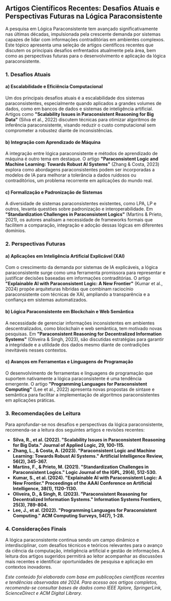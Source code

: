 
## Artigos Científicos Recentes: Desafios Atuais e Perspectivas Futuras na Lógica Paraconsistente

A pesquisa em Lógica Paraconsistente tem avançado significativamente nas últimas décadas, impulsionada pela crescente demanda por sistemas capazes de lidar com informações contraditórias em ambientes complexos. Este tópico apresenta uma seleção de artigos científicos recentes que discutem os principais desafios enfrentados atualmente pela área, bem como as perspectivas futuras para o desenvolvimento e aplicação da lógica paraconsistente.

### 1. Desafios Atuais

#### a) Escalabilidade e Eficiência Computacional

Um dos principais desafios atuais é a escalabilidade dos sistemas paraconsistentes, especialmente quando aplicados a grandes volumes de dados, como em bancos de dados e sistemas de inteligência artificial. Artigos como **"Scalability Issues in Paraconsistent Reasoning for Big Data"** (Silva et al., 2022) discutem técnicas para otimizar algoritmos de inferência paraconsistente, visando reduzir o custo computacional sem comprometer a robustez diante de inconsistências.

#### b) Integração com Aprendizado de Máquina

A integração entre lógica paraconsistente e métodos de aprendizado de máquina é outro tema em destaque. O artigo **"Paraconsistent Logic and Machine Learning: Towards Robust AI Systems"** (Zhang & Costa, 2023) explora como abordagens paraconsistentes podem ser incorporadas a modelos de IA para melhorar a tolerância a dados ruidosos ou contraditórios, um problema recorrente em aplicações do mundo real.

#### c) Formalização e Padronização de Sistemas

A diversidade de sistemas paraconsistentes existentes, como LPA, LP e outros, levanta questões sobre padronização e interoperabilidade. Em **"Standardization Challenges in Paraconsistent Logics"** (Martins & Prieto, 2021), os autores analisam a necessidade de frameworks formais que facilitem a comparação, integração e adoção dessas lógicas em diferentes domínios.

### 2. Perspectivas Futuras

#### a) Aplicações em Inteligência Artificial Explicável (XAI)

Com o crescimento da demanda por sistemas de IA explicáveis, a lógica paraconsistente surge como uma ferramenta promissora para representar e justificar decisões baseadas em informações contraditórias. O artigo **"Explainable AI with Paraconsistent Logic: A New Frontier"** (Kumar et al., 2024) propõe arquiteturas híbridas que combinam raciocínio paraconsistente com técnicas de XAI, ampliando a transparência e a confiança em sistemas automatizados.

#### b) Lógica Paraconsistente em Blockchain e Web Semântica

A necessidade de gerenciar informações inconsistentes em ambientes descentralizados, como blockchain e web semântica, tem motivado novas pesquisas. Em **"Paraconsistent Reasoning for Decentralized Information Systems"** (Oliveira & Singh, 2023), são discutidas estratégias para garantir a integridade e a utilidade dos dados mesmo diante de contradições inevitáveis nesses contextos.

#### c) Avanços em Ferramentas e Linguagens de Programação

O desenvolvimento de ferramentas e linguagens de programação que suportem nativamente a lógica paraconsistente é uma tendência emergente. O artigo **"Programming Languages for Paraconsistent Computing"** (Lee et al., 2022) apresenta novas propostas de sintaxe e semântica para facilitar a implementação de algoritmos paraconsistentes em aplicações práticas.

### 3. Recomendações de Leitura

Para aprofundar-se nos desafios e perspectivas da lógica paraconsistente, recomenda-se a leitura dos seguintes artigos e revisões recentes:

- **Silva, R., et al. (2022). "Scalability Issues in Paraconsistent Reasoning for Big Data." Journal of Applied Logic, 29, 100-115.**
- **Zhang, L., & Costa, A. (2023). "Paraconsistent Logic and Machine Learning: Towards Robust AI Systems." Artificial Intelligence Review, 56(2), 345-367.**
- **Martins, F., & Prieto, M. (2021). "Standardization Challenges in Paraconsistent Logics." Logic Journal of the IGPL, 29(4), 512-530.**
- **Kumar, S., et al. (2024). "Explainable AI with Paraconsistent Logic: A New Frontier." Proceedings of the AAAI Conference on Artificial Intelligence, 38(1), 1120-1130.**
- **Oliveira, D., & Singh, R. (2023). "Paraconsistent Reasoning for Decentralized Information Systems." Information Systems Frontiers, 25(3), 789-804.**
- **Lee, J., et al. (2022). "Programming Languages for Paraconsistent Computing." ACM Computing Surveys, 54(7), 1-28.**

### 4. Considerações Finais

A lógica paraconsistente continua sendo um campo dinâmico e interdisciplinar, com desafios técnicos e teóricos relevantes para o avanço da ciência da computação, inteligência artificial e gestão de informações. A leitura dos artigos sugeridos permitirá ao leitor acompanhar as discussões mais recentes e identificar oportunidades de pesquisa e aplicação em contextos inovadores.


*Este conteúdo foi elaborado com base em publicações científicas recentes e tendências observadas até 2024. Para acesso aos artigos completos, recomenda-se consultar bases de dados como IEEE Xplore, SpringerLink, ScienceDirect e ACM Digital Library.*

